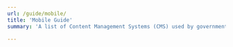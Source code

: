 ```yaml
---
url: /guide/mobile/
title: 'Mobile Guide'
summary: 'A list of Content Management Systems (CMS) used by government agencies.'

---
```

